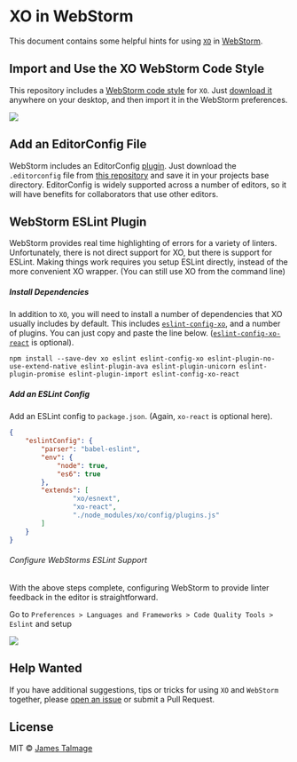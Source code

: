 # XO in WebStorm

This document contains some helpful hints for using [`XO`](https://github.com/sindresorhus/xo) in [WebStorm](https://www.jetbrains.com/webstorm/).

## Import and Use the XO WebStorm Code Style

This repository includes a [WebStorm code style](https://raw.githubusercontent.com/jamestalmage/xo-with-webstorm/master/webstorm-xo-codestyle.xml) for `XO`. Just [download it](https://raw.githubusercontent.com/jamestalmage/xo-with-webstorm/master/webstorm-xo-codestyle.xml) anywhere on your desktop, and then import it in the WebStorm preferences.

![](https://raw.githubusercontent.com/jamestalmage/xo-with-webstorm/master/images/import-code-style.png)

## Add an EditorConfig File

WebStorm includes an EditorConfig [plugin](https://plugins.jetbrains.com/plugin/7294-editorconfig). Just download the `.editorconfig` file from [this repository](https://raw.githubusercontent.com/jamestalmage/xo-with-webstorm/master/.editorconfig) and save it in your projects base directory. EditorConfig is widely supported across a number of editors, so it will have benefits for collaborators that use other editors.

## WebStorm ESLint Plugin

WebStorm provides real time highlighting of errors for a variety of linters. Unfortunately, there is not direct support for XO, but there is support for ESLint. Making things work requires you setup ESLint directly, instead of the more convenient XO wrapper. (You can still use XO from the command line)


##### Install Dependencies

In addition to `XO`, you will need to install a number of dependencies that XO usually includes by default. This includes [`eslint-config-xo`](https://github.com/sindresorhus/eslint-config-xo), and a number of plugins. You can just copy and paste the line below. ([`eslint-config-xo-react`](https://github.com/sindresorhus/eslint-config-xo-react) is optional).

```
npm install --save-dev xo eslint eslint-config-xo eslint-plugin-no-use-extend-native eslint-plugin-ava eslint-plugin-unicorn eslint-plugin-promise eslint-plugin-import eslint-config-xo-react
```

##### Add an ESLint Config

Add an ESLint config to `package.json`. (Again, `xo-react` is optional here).

```json
{
	"eslintConfig": {
		"parser": "babel-eslint",
		"env": {
			"node": true,
			"es6": true
		},
		"extends": [
				"xo/esnext",
				"xo-react",
				"./node_modules/xo/config/plugins.js"
		]
	}
}
```

###### Configure WebStorms ESLint Support

With the above steps complete, configuring WebStorm to provide linter feedback in the editor is straightforward.

Go to `Preferences > Languages and Frameworks > Code Quality Tools > Eslint` and setup

![](https://raw.githubusercontent.com/jamestalmage/xo-with-webstorm/master/images/configure-eslint.png)

## Help Wanted

If you have additional suggestions, tips or tricks for using `XO` and `WebStorm` together, please [open an issue](https://github.com/jamestalmage/xo-with-webstorm/issues) or submit a Pull Request.

## License

MIT © [James Talmage](http://github.com/jamestalmage)
